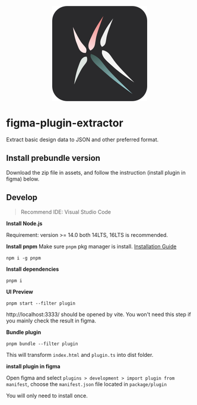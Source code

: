 <div style='text-align: center'><img src='./src/assets/icon/extractor.svg' alt="" ></div>

# figma-plugin-extractor
Extract basic design data to JSON and other preferred format.

## Install prebundle version

Download the zip file in assets, and follow the instruction (install plugin in figma) below.

## Develop

> Recommend IDE: Visual Studio Code

**Install Node.js**

Requirement: version >= 14.0
both 14LTS, 16LTS is recommended.

**Install pnpm**
Make sure `pnpm` pkg manager is install.
[Installation Guide](https://pnpm.io/installation)

```
npm i -g pnpm
```

**Install dependencies**

```
pnpm i
```

**UI Preview**

```
pnpm start --filter plugin
```

http://localhost:3333/ should be opened by vite. You won't need this step if you mainly check the result in figma.

**Bundle plugin**

```
pnpm bundle --filter plugin
```

This will transform `index.html` and `plugin.ts` into dist folder.

**install plugin in figma**

Open figma and select `plugins > development > import plugin from manifest`, choose the `manifest.json` file located in `package/plugin`

You will only need to install once.